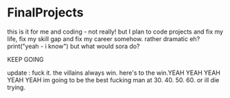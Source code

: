 # FinalProjects
this is it for me and coding - not really! but I plan to code projects and fix my life, fix my skill gap and fix my career somehow. 
rather dramatic eh?
print("yeah - i know")
but what would sora do?

KEEP GOING

update : fuck it. the villains always win. here's to the win.YEAH YEAH YEAH YEAH YEAH
im going to be the best fucking man at 30. 40. 50. 60. or ill die trying.
